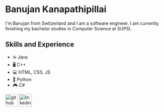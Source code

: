 # Banujan Kanapathipillai
I'm Banujan from Switzerland and I am a software engineer. I am currently finishing my bachelor studies in Computer Science at SUPSI.

## Skills and Experience
* ☕ Java
* 🖥️ C++
* 💻 HTML, CSS, JS
* 🐍 Python
* 🎮 C#

[<img src='https://cdn.jsdelivr.net/npm/simple-icons@3.0.1/icons/github.svg' alt='github' height='40'>](https://github.com/banujank)  [<img src='https://cdn.jsdelivr.net/npm/simple-icons@3.0.1/icons/linkedin.svg' alt='linkedin' height='40'>](https://www.linkedin.com/in/banujankanapathipillai/) 
